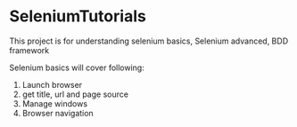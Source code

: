 # SeleniumTutorials
This project is for understanding selenium basics, Selenium advanced, BDD framework

Selenium basics will cover following: 
1) Launch browser
2) get title, url and page source
3) Manage windows
4) Browser navigation
